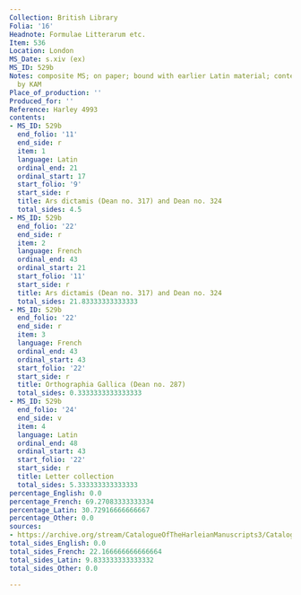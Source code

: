 ```yaml
---
Collection: British Library
Folia: '16'
Headnote: Formulae Litterarum etc.
Item: 536
Location: London
MS_Date: s.xiv (ex)
MS_ID: 529b
Notes: composite MS; on paper; bound with earlier Latin material; contents checked
  by KAM
Place_of_production: ''
Produced_for: ''
Reference: Harley 4993
contents:
- MS_ID: 529b
  end_folio: '11'
  end_side: r
  item: 1
  language: Latin
  ordinal_end: 21
  ordinal_start: 17
  start_folio: '9'
  start_side: r
  title: Ars dictamis (Dean no. 317) and Dean no. 324
  total_sides: 4.5
- MS_ID: 529b
  end_folio: '22'
  end_side: r
  item: 2
  language: French
  ordinal_end: 43
  ordinal_start: 21
  start_folio: '11'
  start_side: r
  title: Ars dictamis (Dean no. 317) and Dean no. 324
  total_sides: 21.83333333333333
- MS_ID: 529b
  end_folio: '22'
  end_side: r
  item: 3
  language: French
  ordinal_end: 43
  ordinal_start: 43
  start_folio: '22'
  start_side: r
  title: Orthographia Gallica (Dean no. 287)
  total_sides: 0.3333333333333333
- MS_ID: 529b
  end_folio: '24'
  end_side: v
  item: 4
  language: Latin
  ordinal_end: 48
  ordinal_start: 43
  start_folio: '22'
  start_side: r
  title: Letter collection
  total_sides: 5.333333333333333
percentage_English: 0.0
percentage_French: 69.27083333333334
percentage_Latin: 30.72916666666667
percentage_Other: 0.0
sources:
- https://archive.org/stream/CatalogueOfTheHarleianManuscripts3/Catalogue_of_the_Harleian_Manuscripts_3#page/n245/mode/2up
total_sides_English: 0.0
total_sides_French: 22.166666666666664
total_sides_Latin: 9.833333333333332
total_sides_Other: 0.0

---
```

